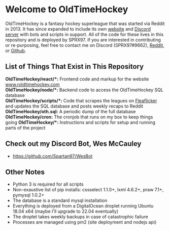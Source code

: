 # Welcome to OldTimeHockey
OldTimeHockey is a fantasy hockey superleague that was started via Reddit in 2013. It has since expanded to include its own [website](www.roldtimehockey.com) and [Discord server](https://discord.gg/47KRYxA) with bots and scripts in support. All of the code for these lives in this repository and is deployed by SPRX97. If you are interested in contributing or re-purposing, feel free to contact me on Discord (SPRX97#9662), [Reddit](www.reddit.com/u/sprx97), or [Github](www.github.com/Spartan97).

## List of Things That Exist in This Repository
**OldTimeHockey/react/&ast;:** Frontend code and markup for the website www.roldtimehockey.com  
**OldTimeHockey/node/&ast;:** Backend code to access the OldTimeHockey SQL database   
**OldTimeHockey/scripts/&ast;:** Code that scrapes the leagues on [Fleaflicker](www.fleaflicker.com/nhl) and updates the SQL database and posts weekly recaps to Reddit  
**OldTimeHockey/oth.sql:** A periodic dump of the full database  
**OldTimeHockey/cron:** The cronjob that runs on my box to keep things going 
**OldTimeHockey/*:** Instructions and scripts for setup and running parts of the project  

## Check out my Discord Bot, Wes McCauley
- https://github.com/Spartan97/WesBot

## Other Notes
- Python 3 is required for all scripts
- Non-exaustive list of pip installs: cssselect 1.1.0+, lxml 4.6.2+, praw 7.1+, pymysql 1.0.2+
- The database is a standard mysql installation
- Everything is deployed from a DigitalOcean droplet running Ubuntu 18.04 x64 (maybe I'll upgrade to 22.04 eventually)
- The droplet takes weekly backups in case of catastrophic failure
- Processes are managed using pm2 (site deployment and nodejs api)

